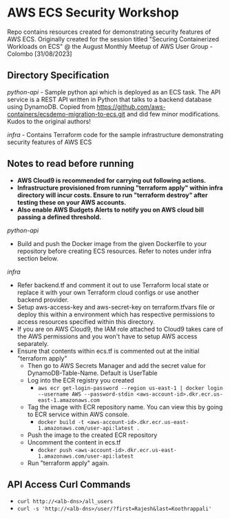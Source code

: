 # AWS ECS Security Workshop

Repo contains resources created for demonstrating security features of AWS ECS. Originally created for the session titled "Securing Containerized Workloads on ECS" @ the August Monthly Meetup of AWS User Group - Colombo [31/08/2023]

## Directory Specification

*python-api* - Sample python api which is deployed as an ECS task. The API service is a REST API written in Python that talks to a backend database using DynamoDB. Copied from https://github.com/aws-containers/ecsdemo-migration-to-ecs.git and did few minor modifications. Kudos to the original authors!

*infra* - Contains Terraform code for the sample infrastructure demonstrating security features of AWS ECS

## Notes to read before running

- **AWS Cloud9 is recommended for carrying out following actions.**
- **Infrastructure provisioned from running "terraform apply" within infra directory will incur costs. Ensure to run "terraform destroy" after testing these on your AWS accounts.**
- **Also enable AWS Budgets Alerts to notify you on AWS cloud bill passing a defined threshold.**

*python-api* 
- Build and push the Docker image from the given Dockerfile to your repository before creating ECS resources. Refer to notes under infra section below. 

*infra* 
- Refer backend.tf and comment it out to use Terraform local state or replace it with your own Terraform cloud configs or use another backend provider.
- Setup aws-access-key and aws-secret-key on terraform.tfvars file or deploy this within a environment which has respective permissions to access resources specified within this directory. 
- If you are on AWS Cloud9, the IAM role attached to Cloud9 takes care of the AWS permissions and you won't have to setup AWS access separately.
- Ensure that contents within ecs.tf is commented out at the initial "terraform apply"
    - Then go to AWS Secrets Manager and add the secret value for DynamoDB-Table-Name. Default is UserTable
    - Log into the ECR registry you created
      - `aws ecr get-login-password --region us-east-1 | docker login --username AWS --password-stdin <aws-account-id>.dkr.ecr.us-east-1.amazonaws.com`
    - Tag the image with ECR repository name. You can view this by going to ECR service within AWS console.
      - `docker build -t <aws-account-id>.dkr.ecr.us-east-1.amazonaws.com/user-api:latest .`
    - Push the image to the created ECR repository
    - Uncomment the content in ecs.tf
      - `docker push <aws-account-id>.dkr.ecr.us-east-1.amazonaws.com/user-api:latest`
    - Run "terraform apply" again.

## API Access Curl Commands

- `curl http://<alb-dns>/all_users`
- `curl -s 'http://<alb-dns>/user/?first=Rajesh&last=Koothrappali'`